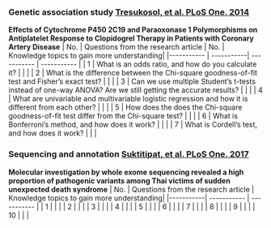 ### Genetic association study [Tresukosol, et al. PLoS One. 2014​](https://journals.plos.org/plosone/article?id=10.1371/journal.pone.0110188) ###
**Effects of Cytochrome P450 2C19 and Paraoxonase 1 Polymorphisms on Antiplatelet Response to Clopidogrel Therapy in Patients with Coronary Artery Disease**
| No. |  Questions from the research article  | No. | Knowledge topics to gain more understanding|
|----------- | -----------| ----------- | ----------- |
|  1 |  What is an odds ratio, and how do you calculate it?  |   |    |
|  2 |  What is the difference between the Chi-square goodness-of-fit test and Fisher’s exact test?  |   |    |
|  3 |  Can we use multiple Student’s t-tests instead of one-way ANOVA? Are we still getting the accurate results?  |    |   |
|  4 |  What are univariable and multivariable logistic regression and how it is different from each other?  |   |    |
|  5 |  How does the does the Chi-square goodness-of-fit test differ from the Chi-square test?  |   |    |
|  6 |  What is Bonferroni’s method, and how does it work?  |   |    |
|  7 |  What is Cordell’s test, and how does it work?  |    |   |


### Sequencing and annotation [Suktitipat, et al. PLoS One. 2017](https://journals.plos.org/plosone/article?id=10.1371/journal.pone.0180056) ###
**Molecular investigation by whole exome sequencing revealed a high proportion of pathogenic variants among Thai victims of sudden unexpected death syndrome**
| No. | Questions from the research article     | Knowledge topics to gain more understanding|
|-----------| ----------- | ----------- |
|  1 |    |       |
|  2 |    |       |
|  3 |    |       |
|  4 |    |       |
|  5 |    |       |
|  6 |    |       |
|  7 |    |       |
|  8 |    |       |
|  9 |    |       |
|  10 |    |       |
